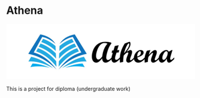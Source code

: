 # Athena
![Image alt](https://github.com/ArtemAvanesov/Athena/raw/master/img/athena.jpg)

This is a project for diploma (undergraduate work)

